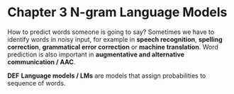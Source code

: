 # Chapter 3 N-gram Language Models

How to predict words someone is going to say? Sometimes we have to identify words in noisy input, for example in **speech recognition**, **spelling correction**, **grammatical error correction** or **machine translation**. Word prediction is also important in **augmentative and alternative communication / AAC**.

**DEF** **Language models / LMs** are models that assign probabilities to sequence of words.

